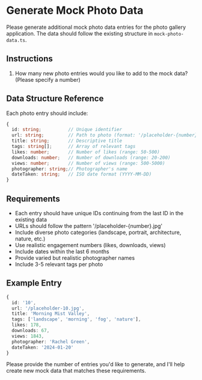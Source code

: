 # Generate Mock Photo Data

Please generate additional mock photo data entries for the photo gallery application. The data should follow the existing structure in `mock-photo-data.ts`.

## Instructions

1. How many new photo entries would you like to add to the mock data? (Please specify a number)

## Data Structure Reference
Each photo entry should include:
```typescript
{
  id: string;          // Unique identifier
  url: string;         // Path to photo (format: '/placeholder-{number}.jpg')
  title: string;       // Descriptive title
  tags: string[];      // Array of relevant tags
  likes: number;       // Number of likes (range: 50-500)
  downloads: number;   // Number of downloads (range: 20-200)
  views: number;       // Number of views (range: 500-5000)
  photographer: string;// Photographer's name
  dateTaken: string;   // ISO date format (YYYY-MM-DD)
}
```

## Requirements
- Each entry should have unique IDs continuing from the last ID in the existing data
- URLs should follow the pattern '/placeholder-{number}.jpg'
- Include diverse photo categories (landscape, portrait, architecture, nature, etc.)
- Use realistic engagement numbers (likes, downloads, views)
- Include dates within the last 6 months
- Provide varied but realistic photographer names
- Include 3-5 relevant tags per photo

## Example Entry
```typescript
{
  id: '10',
  url: '/placeholder-10.jpg',
  title: 'Morning Mist Valley',
  tags: ['landscape', 'morning', 'fog', 'nature'],
  likes: 178,
  downloads: 67,
  views: 1843,
  photographer: 'Rachel Green',
  dateTaken: '2024-01-20'
}
```

Please provide the number of entries you'd like to generate, and I'll help create new mock data that matches these requirements.
